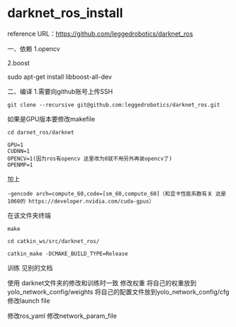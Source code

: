 # darknet_ros_install
reference URL：https://github.com/leggedrobotics/darknet_ros

一、依赖
1.opencv



2.boost

sudo apt-get install libboost-all-dev


二、编译
1.需要向github账号上传SSH
```
git clone --recursive git@github.com:leggedrobotics/darknet_ros.git
```
如果是GPU版本要修改makefile
```
cd darnet_ros/darknet

```
```
GPU=1
CUDNN=1
OPENCV=1(因为ros有opencv 这里改为0就不用另外再装opencv了)
OPENMP=1
```
加上
```
-gencode arch=compute_60,code=[sm_60,compute_60]（和显卡性能系数有关 这是1060的 https://developer.nvidia.com/cuda-gpus）
```
在该文件夹终端
```
make
```
```
cd catkin_ws/src/darknet_ros/

catkin_make -DCMAKE_BUILD_TYPE=Release
```





训练
见别的文档

使用
darknet文件夹的修改和训练时一致
修改权重
将自己的权重放到yolo_network_config/weights
将自己的配置文件放到yolo_network_config/cfg
修改launch file  <rosparam command="load" ns="darknet_ros" file="$(find darknet_ros)/config/yolov3_tinajin.yaml"/>

修改ros_yaml
修改network_param_file


